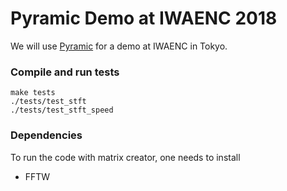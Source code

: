 Pyramic Demo at IWAENC 2018
===========================

We will use [Pyramic](https://github.com/LCAV/Pyramic) for a demo at IWAENC in Tokyo.

### Compile and run tests

    make tests
    ./tests/test_stft
    ./tests/test_stft_speed

### Dependencies

To run the code with matrix creator, one needs to install

* FFTW
